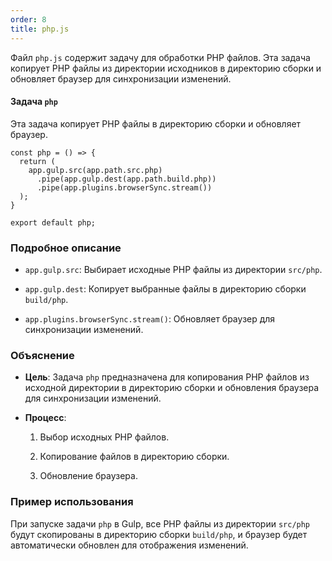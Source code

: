 ```yaml
---
order: 8
title: php.js
---
```


Файл `php.js` содержит задачу для обработки PHP файлов. Эта задача копирует PHP файлы из директории исходников в директорию сборки и обновляет браузер для синхронизации изменений.

#### Задача `php`

Эта задача копирует PHP файлы в директорию сборки и обновляет браузер.

```
const php = () => {
  return (
    app.gulp.src(app.path.src.php)
      .pipe(app.gulp.dest(app.path.build.php))
      .pipe(app.plugins.browserSync.stream())
  );
}

export default php;
```

### Подробное описание

-  `app.gulp.src`: Выбирает исходные PHP файлы из директории `src/php`.

-  `app.gulp.dest`: Копирует выбранные файлы в директорию сборки `build/php`.

-  `app.plugins.browserSync.stream()`: Обновляет браузер для синхронизации изменений.

### Объяснение

-  **Цель**: Задача `php` предназначена для копирования PHP файлов из исходной директории в директорию сборки и обновления браузера для синхронизации изменений.

-  **Процесс**:

   1. Выбор исходных PHP файлов.

   2. Копирование файлов в директорию сборки.

   3. Обновление браузера.

### Пример использования

При запуске задачи `php` в Gulp, все PHP файлы из директории `src/php` будут скопированы в директорию сборки `build/php`, и браузер будет автоматически обновлен для отображения изменений.